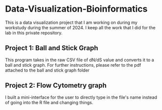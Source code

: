 # Data-Visualization-Bioinformatics
This is a data visualization project that I am working on during my workstudy during the summer of 2024. I keep all the work that I did for the lab in this private repository. 

## Project 1: Ball and Stick Graph
This program takes in the raw CSV file of dN/dS value and converts it to a ball and stick graph. For further instructions, please refer to the pdf attached to the ball and stick graph folder

## Project 2: Flow Cytometry graph
I built a mini-interface for the user to directly type in the file's name instead of going into the R file and changing things.
